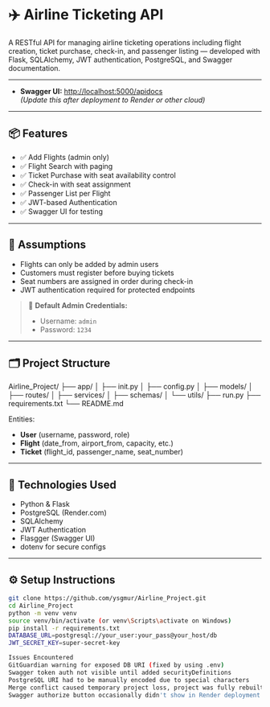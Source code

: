 # ✈️ Airline Ticketing API

A RESTful API for managing airline ticketing operations including flight creation, ticket purchase, check-in, and passenger listing — developed with Flask, SQLAlchemy, JWT authentication, PostgreSQL, and Swagger documentation.

---

- **Swagger UI:** [http://localhost:5000/apidocs](http://localhost:5000/apidocs)  
*(Update this after deployment to Render or other cloud)*

---

## 📦 Features

- ✅ Add Flights (admin only)
- ✅ Flight Search with paging
- ✅ Ticket Purchase with seat availability control
- ✅ Check-in with seat assignment
- ✅ Passenger List per Flight
- ✅ JWT-based Authentication
- ✅ Swagger UI for testing

---

## 🧠 Assumptions

- Flights can only be added by admin users
- Customers must register before buying tickets
- Seat numbers are assigned in order during check-in
- JWT authentication required for protected endpoints

> 🔐 **Default Admin Credentials:**
> - Username: `admin`
> - Password: `1234`

---

## 🗂️ Project Structure
Airline_Project/ ├── app/ │ ├── init.py │ ├── config.py │ ├── models/ │ ├── routes/ │ ├── services/ │ ├── schemas/ │ └── utils/ ├── run.py ├── requirements.txt └── README.md

Entities:
- **User** (username, password, role)
- **Flight** (date_from, airport_from, capacity, etc.)
- **Ticket** (flight_id, passenger_name, seat_number)

---

## 🧪 Technologies Used

- Python & Flask
- PostgreSQL (Render.com)
- SQLAlchemy
- JWT Authentication
- Flasgger (Swagger UI)
- dotenv for secure configs

---

## ⚙️ Setup Instructions

```bash
git clone https://github.com/ysgmur/Airline_Project.git
cd Airline_Project
python -m venv venv
source venv/bin/activate (or venv\Scripts\activate on Windows)
pip install -r requirements.txt
DATABASE_URL=postgresql://your_user:your_pass@your_host/db
JWT_SECRET_KEY=super-secret-key

Issues Encountered
GitGuardian warning for exposed DB URI (fixed by using .env)
Swagger token auth not visible until added securityDefinitions
PostgreSQL URI had to be manually encoded due to special characters
Merge conflict caused temporary project loss, project was fully rebuilt.
Swagger authorize button occasionally didn't show in Render deployment.




